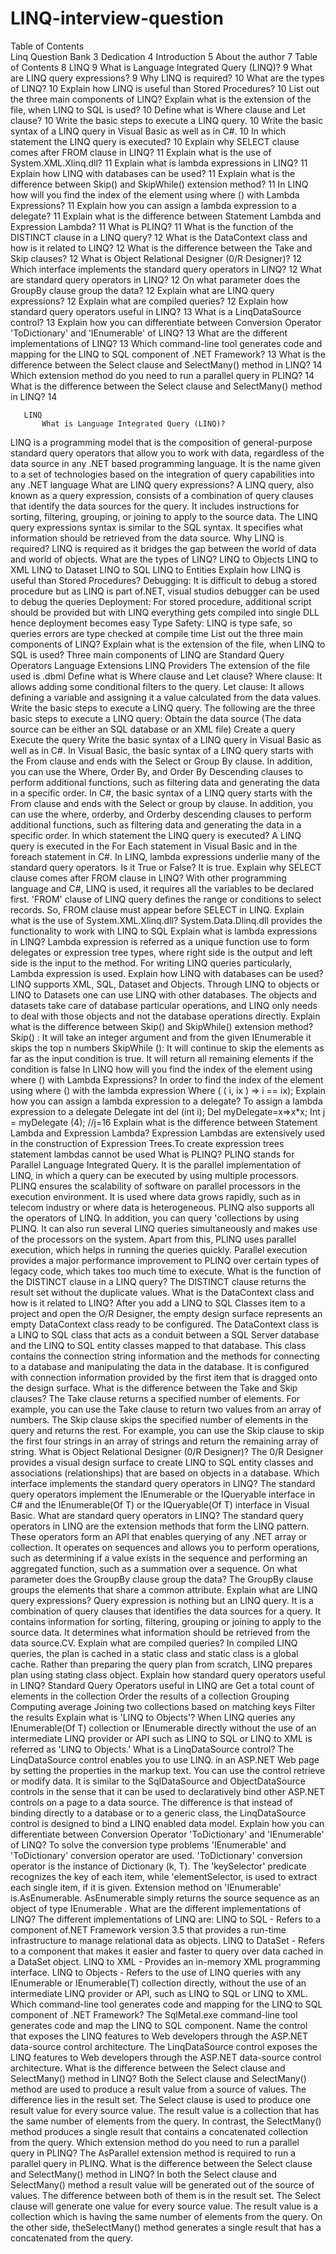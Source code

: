 # LINQ-interview-question

Table of Contents	
Linq  Question Bank	3
Dedication	4
Introduction	5
About the author	7
Table of Contents	8
LINQ	9
What is Language Integrated Query (LINQ)?	9
What are LINQ query expressions?	9
Why LINQ is required?	10
What are the types of LINQ?	10
Explain how LINQ is useful than Stored Procedures?	10
List out the three main components of LINQ? Explain what is the extension of the file, when LINQ to SQL is used?	10
Define what is Where clause and Let clause?	10
Write the basic steps to execute a LINQ query.	10
Write the basic syntax of a LINQ query in Visual Basic as well as in C#.	10
In which statement the LINQ query is executed?	10
Explain why SELECT clause comes after FROM clause in LINQ?	11
Explain what is the use of System.XML.Xlinq.dll?	11
Explain what is lambda expressions in LINQ?	11
Explain how LINQ with databases can be used?	11
Explain what is the difference between Skip() and SkipWhile() extension method?	11
In LINQ how will you find the index of the element using where () with Lambda Expressions?	11
Explain how you can assign a lambda expression to a delegate?	11
Explain what is the difference between Statement Lambda and Expression Lambda?	11
What is PLINQ?	11
What is the function of the DISTINCT clause in a LINQ query?	12
What is the DataContext class and how is it related to LINQ?	12
What is the difference between the Take and Skip clauses?	12
What is Object Relational Designer (0/R Designer)?	12
Which interface implements the standard query operators in LINQ?	12
What are standard query operators in LINQ?	12
On what parameter does the GroupBy clause group the data?	12
Explain what are LINQ query expressions?	12
Explain what are compiled queries?	12
Explain how standard query operators useful in LINQ?	13
What is a LinqDataSource control?	13
Explain how you can differentiate between Conversion Operator 'ToDictionary' and 'IEnumerable' of LINQ?	13
What are the different implementations of LINQ?	13
Which command-line tool generates code and mapping for the LINQ to SQL component of .NET Framework?	13
What is the difference between the Select clause and SelectMany() method in LINQ?	14
Which extension method do you need to run a parallel query in PLINQ?	14
What is the difference between the Select clause and SelectMany() method in LINQ?	14






















       LINQ
           What is Language Integrated Query (LINQ)?
LINQ is a programming model that is the composition of general-purpose standard query operators that allow you to work with data, regardless of the data source in any .NET based programming language. It is the name given to a set of technologies based on the integration of query capabilities into any .NET language
           What are LINQ query expressions?
A LINQ query, also known as a query expression, consists of a combination of query clauses that identify the data sources for the query. It includes instructions for sorting, filtering, grouping, or joining to apply to the source data. The LINQ query expressions syntax is similar to the SQL syntax. It specifies what information should be retrieved from the data source.
           Why LINQ is required?
LINQ is required as it bridges the gap between the world of data and world of objects.
           What are the types of LINQ?
LINQ to Objects
LINQ to XML
LINQ to Dataset
LINQ to SQL
LINQ to Entities
           Explain how LINQ is useful than Stored Procedures?
Debugging: It is difficult to debug a stored procedure but as LINQ is part of.NET, visual studios debugger can be used to debug the queries
Deployment: For stored procedure, additional script should be provided but with LINQ everything gets compiled into single DLL hence deployment becomes easy Type Safety: LINQ is type safe, so queries errors are type checked at compile time
           List out the three main components of LINQ? Explain what is the extension of the file, when LINQ to SQL is used?
Three main components of LINQ are
Standard Query Operators
Language Extensions
LINQ Providers
The extension of the file used is .dbml
           Define what is Where clause and Let clause?
Where clause: It allows adding some conditional filters to the query.
Let clause: It allows defining a variable and assigning it a value calculated from the data values.
           Write the basic steps to execute a LINQ query.
The following are the three basic steps to execute a LINQ query:
Obtain the data source (The data source can be either an SQL database or an XML file)
Create a query
Execute the query
           Write the basic syntax of a LINQ query in Visual Basic as well as in C#.
In Visual Basic, the basic syntax of a LINQ query starts with the From clause and ends with the Select or Group By clause. In addition, you can use the Where, Order By, and Order By Descending clauses to perform additional functions, such as filtering data and generating the data in a specific order.
In C#, the basic syntax of a LINQ query starts with the From clause and ends with the Select or group by clause. In addition, you can use the where, orderby, and Orderby descending clauses to perform additional functions, such as filtering data and generating the data in a specific order.
           In which statement the LINQ query is executed?
A LINQ query is executed in the For Each statement in Visual Basic and in the foreach statement in C#.
In LINQ, lambda expressions underlie many of the standard query operators. Is it True or False?
It is true.
           Explain why SELECT clause comes after FROM clause in LINQ?
With other programming language and C#, LINQ is used, it requires all the variables to be declared first. 'FROM' clause of LINQ query defines the range or conditions to select records. So, FROM clause must appear before SELECT in LINQ.
           Explain what is the use of System.XML.Xlinq.dll?
System.Data.Dlinq.dll provides the functionality to work with LINQ to SQL
           Explain what is lambda expressions in LINQ?
Lambda expression is referred as a unique function use to form delegates or expression tree types, where right side is the output and left side is the input to the method. For writing LINQ queries particularly, Lambda expression is used.
           Explain how LINQ with databases can be used?
LINQ supports XML, SQL, Dataset and Objects. Through LINQ to objects or LINQ to Datasets one can use LINQ with other databases. The objects and datasets take care of database particular operations, and LINQ only needs to deal with those objects and not the database operations directly.
           Explain what is the difference between Skip() and SkipWhile() extension method?
Skip() : It will take an integer argument and from the given IEnumerable it skips the top n numbers
SkipWhile (): It will continue to skip the elements as far as the input condition is true. It will return all remaining elements if the condition is false
           In LINQ how will you find the index of the element using where () with Lambda Expressions?
In order to find the index of the element using where () with the lambda expression
Where ( ( i, ix ) => i == ix);
           Explain how you can assign a lambda expression to a delegate?
To assign a lambda expression to a delegate
Delegate int del (int i);
Del myDelegate=x=>x*x;
Int j = myDelegate (4); //j=16
           Explain what is the difference between Statement Lambda and Expression Lambda?
 Expression Lambdas are extensively used in the construction of Expression Trees.To create expression trees statement lambdas cannot be used
           What is PLINQ?
PLINQ stands for Parallel Language Integrated Query. It is the parallel implementation of LINQ, in which a query can be executed by using multiple processors. PLINQ ensures the scalability of software on parallel processors in the execution environment. It is used where data grows rapidly, such as in telecom industry or where data is heterogeneous.
PLINQ also supports all the operators of LINQ. In addition, you can query 'collections by using PLINQ. It can also run several LINQ queries simultaneously and makes use of the processors on the system. Apart from this, PLINQ uses parallel execution, which helps in running the queries quickly. Parallel execution provides a major performance improvement to PLINQ over certain types of legacy code, which takes too much time to execute.
           What is the function of the DISTINCT clause in a LINQ query?
The DISTINCT clause returns the result set without the duplicate values.
           What is the DataContext class and how is it related to LINQ?
After you add a LINQ to SQL Classes item to a project and open the O/R Designer, the empty design surface represents an empty DataContext class ready to be configured. The DataContext class is a LINQ to SQL class that acts as a conduit between a SQL Server database and the LINQ to SQL entity classes mapped to that database. This class contains the connection string information and the methods for connecting to a database and manipulating the data in the database. It is configured with connection information provided by the first item that is dragged onto the design surface.
           What is the difference between the Take and Skip clauses?
The Take clause returns a specified number of elements. For example, you can use the Take clause to return two values from an array of numbers. The Skip clause skips the specified number of elements in the query and returns the rest. For example, you can use the Skip clause to skip the first four strings in an array of strings and return the remaining array of string.
           What is Object Relational Designer (0/R Designer)?
The 0/R Designer provides a visual design surface to create LINQ to SQL entity classes and associations (relationships) that are based on objects in a database.
           Which interface implements the standard query operators in LINQ?
The standard query operators implement the IEnumerable<T> or the IQueryable<T> interface in C# and the IEnumerable(Of T) or the IQueryable(Of T) interface in Visual Basic.
           What are standard query operators in LINQ?
The standard query operators in LINQ are the extension methods that form the LINQ pattern. These operators form an API that enables querying of any .NET array or collection. It operates on sequences and allows you to perform operations, such as determining if a value exists in the sequence and performing an aggregated function, such as a summation over a sequence.
           On what parameter does the GroupBy clause group the data?
The GroupBy clause groups the elements that share a common attribute.
           Explain what are LINQ query expressions?
Query expression is nothing but an LINQ query. It is a combination of query clauses that identifies the data sources for a query. It contains information for sorting, filtering, grouping or joining to apply to the source data. It determines what information should be retrieved from the data source.CV.
           Explain what are compiled queries?
In compiled LINQ queries, the plan is cached in a static class and static class is a global cache. Rather than preparing the query plan from scratch, LINQ prepares plan using stating class object.
           Explain how standard query operators useful in LINQ?
Standard Query Operators useful in LINQ are
Get a total count of elements in the collection
Order the results of a collection
Grouping
Computing average
Joining two collections based on matching keys
Filter the results
               Explain what is 'LINQ to Objects'?
When LINQ queries any IEnumerable(Of T) collection or IEnumerable directly without the use of an intermediate LINQ provider or API such as LINQ to SQL or LINQ to XML is referred as 'LINQ to Objects.'
           What is a LinqDataSource control?
The LinqDataSource control enables you to use LINQ. in an ASP.NET Web page by setting the properties in the markup text. You can use the control retrieve or modify data. It is similar to the SqIDataSource and ObjectDataSource controls in the sense that it can be used to declaratively bind other ASP.NET controls on a page to a data source. The difference is that instead of binding directly to a database or to a generic class, the LinqDataSource control is designed to bind a LINQ enabled data model.
           Explain how you can differentiate between Conversion Operator 'ToDictionary' and 'IEnumerable' of LINQ?
To solve the conversion type problems 'IEnumerable' and 'ToDictionary' conversion operator are used.
'ToDictionary' conversion operator is the instance of Dictionary (k, T). The 'keySelector' predicate recognizes the key of each item, while 'elementSelector, is used to extract each single item, if it is given.
Extension method on 'IEnumerable' is.AsEnumerable. AsEnumerable simply returns the source sequence as an object of type IEnumerable <T>.
           What are the different implementations of LINQ?
The different implementations of LINQ are:
 LINQ to SQL - Refers to a component of.NET Framework version 3.5 that provides a run-time infrastructure to manage relational data as objects.
 LINQ to DataSet - Refers to a component that makes it easier and faster to query over data cached in a DataSet object.
 LINQ to XML - Provides an in-memory XML programming interface.
 LINQ to Objects - Refers to the use of LINQ queries with any IEnumerable or IEnumerable(T) collection directly, without the use of an intermediate LINQ provider or API, such as LINQ to SQL or LINQ to XML.
           Which command-line tool generates code and mapping for the LINQ to SQL component of .NET Framework?
The SqlMetal.exe command-line tool generates code and map the LINQ to SQL component.
Name the control that exposes the LINQ features to Web developers through the ASP.NET data-source control architecture.
The LinqDataSource control exposes the LINQ features to Web developers through the ASP.NET data-source control architecture.
           What is the difference between the Select clause and SelectMany() method in LINQ?
Both the Select clause and SelectMany() method are used to produce a result value from a source of values. The difference lies in the result set. The Select clause is used to produce one result value for every source value. The result value is a collection that has the same number of elements from the query. In contrast, the SelectMany() method produces a single result that contains a concatenated collection from the query.
           Which extension method do you need to run a parallel query in PLINQ?
The AsParallel extension method is required to run a parallel query in PLINQ.
           What is the difference between the Select clause and SelectMany() method in LINQ?
 In both the Select clause and SelectMany() method a result value will be generated out of the source of values.
The difference between both of them is in the result set. The Select clause will generate one value for every source value.
The result value is a collection which is having the same number of elements from the query.
On the other side, theSelectMany() method generates a single result that has a concatenated from the query.
